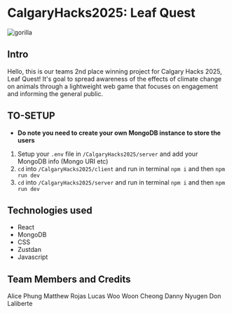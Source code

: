 # CalgaryHacks2025: Leaf Quest
![gorilla](https://github.com/user-attachments/assets/6521ef33-3cc9-487c-abeb-28fed0e205af)
## Intro
Hello, this is our teams 2nd place winning project for Calgary Hacks 2025, Leaf Quest! It's goal to spread awareness of the effects of climate change on animals through a lightweight web game that focuses on engagement and informing the general public.

## TO-SETUP
- **Do note you need to create your own MongoDB instance to store the users**
1. Setup your `.env` file in `/CalgaryHacks2025/server` and add your MongoDB info (Mongo URI etc)
2. `cd` into `/CalgaryHacks2025/client` and run in terminal `npm i` and then `npm run dev`
3. `cd` into `/CalgaryHacks2025/server` and run in terminal `npm i` and then `npm run dev`

## Technologies used
- React
- MongoDB
- CSS
- Zustdan
- Javascript
  
## Team Members and Credits
Alice Phung
Matthew Rojas
Lucas Woo Woon Cheong
Danny Nyugen
Don Laliberte
